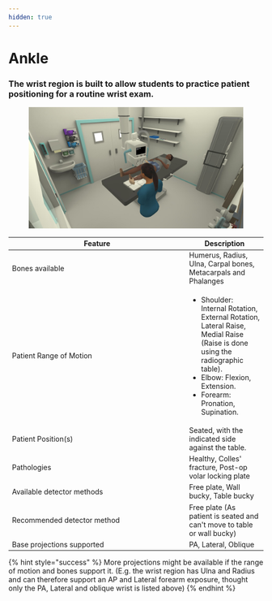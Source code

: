 ```yaml
---
hidden: true
---
```


# Ankle

### The wrist region is built to allow students to practice patient positioning for a routine wrist exam.&#x20;

<figure><img src="../../.gitbook/assets/Product show 1 V1.jpg" alt=""><figcaption></figcaption></figure>

<table><thead><tr><th width="336">Feature</th><th>Description</th></tr></thead><tbody><tr><td>Bones available</td><td>Humerus, Radius, Ulna, Carpal bones, Metacarpals and Phalanges</td></tr><tr><td>Patient Range of Motion</td><td><ul><li>Shoulder: Internal Rotation, External Rotation, Lateral Raise, Medial Raise (Raise is done using the radiographic table). </li><li>Elbow: Flexion, Extension.</li><li>Forearm: Pronation, Supination.</li></ul></td></tr><tr><td>Patient Position(s)</td><td>Seated, with the indicated side against the table.</td></tr><tr><td>Pathologies</td><td>Healthy, Colles' fracture, Post-op volar locking plate</td></tr><tr><td>Available detector methods</td><td>Free plate, Wall bucky, Table bucky </td></tr><tr><td>Recommended detector method</td><td>Free plate (As patient is seated and can't move to table or wall bucky)</td></tr><tr><td>Base projections supported</td><td>PA, Lateral, Oblique</td></tr></tbody></table>

{% hint style="success" %}
More projections might be available if the range of motion and bones support it. (E.g. the wrist region has Ulna and Radius and can therefore support an AP and Lateral forearm exposure, thought only the PA, Lateral and oblique wrist is listed above)&#x20;
{% endhint %}

